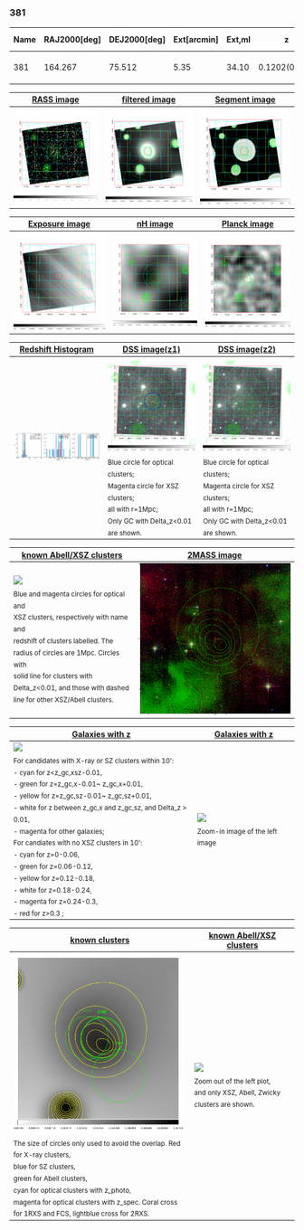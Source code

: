 <div STYLE="page-break-after: always;"></div>

### 381

|Name|RAJ2000[deg]|DEJ2000[deg] |Ext[arcmin]| Ext,ml | z | z_src| C|GC(XSZ,Delta_z<0.01)| GC(OPT,Delta_z<0.01)|GC| R_sig[arcmin] | R500[arcmin] | R500[Mpc]| CRsig[c/s] | CR500[c/s] |L500[1E44 erg/s]|F500[1E-12 erg/s/cm^2]| M500[1E14 Msun]|Tx[keV]|Cnt_sig|Beta|Rc[arcmin]|Comment|Alias|
|---|---|---|---|---|---|------|---|--------|---------|----------|---|---|---|---|---|---|---|---|---|---|---|---|---|---|
|381| 164.267| 75.512| 5.35| 34.10| 0.1202(0.006)| z1, z_opt| S| -| A, W| A, N, W| 16.800| 7.086| 0.921| 0.171(0.046)| 0.156(0.042)| 1.080(0.261)| 2.871(0.693)| 2.50(0.30)| 3.91(0.30)| 59.9| 0.691(-0.124+0.178)| 7.500(-2.120+2.518)| -| t274|

|[RASS image](../image/381/381_img.pdf)|[filtered image](../image/381/381_fil.pdf)|[Segment image](../image/381/381_seg.pdf)|
|-------------------|--------------------|-------------------|
| <img src="../image/381/381_img.png" width="300">  | <img src="../image/381/381_fil.png" width="300">   | <img src="../image/381/381_seg.png" width="300">  |

|[Exposure image](../image/381/381_mex.pdf)| [nH image](../image/381/381_nh.pdf)| [Planck image](../image/381/381_p.pdf)|
|-------------------|--------------------|-------------------|
|<img src="../image/381/381_mex.png" width="300">   | <img src="../image/381/381_nh.png" width="300">    | <img src="../image/381/381_p.png" width="300"> |

|[Redshift Histogram](../image/381/381_zg.pdf) | [DSS image(z1)](../image/381/381_dss_z1.pdf)      |  [DSS image(z2)](../image/381/381_dss_z2.pdf)    |
|-------------------|--------------------|-------------------|
|<img src="../image/381/381_zg.png" width="300"> |<img src="../image/381/381_dss_z1.png" width="300"> <sub><br>Blue circle for optical clusters; <br>Magenta circle for XSZ clusters; <br>all with r=1Mpc; <br>Only GC with Delta_z<0.01 are shown. </sub>| <img src="../image/381/381_dss_z2.png" width="300"><sub><br>Blue circle for optical clusters; <br>Magenta circle for XSZ clusters; <br>all with r=1Mpc; <br>Only GC with Delta_z<0.01 are shown. </sub> |

|[known Abell/XSZ clusters](../image/381/381_m.pdf) | [2MASS image](../image/381/381_2mass.pdf)      |
|-------------------|-------------------|
|<img src=../image/381/381_m.png width="300"> <br><sub>Blue and magenta circles for optical and <br>XSZ clusters, respectively with name and <br>redshift of clusters labelled. The <br>radius of circles are 1Mpc. Circles with <br>solid line for clusters with <br>Delta_z<0.01, and those with dashed <br>line for other XSZ/Abell clusters.        </sub>|<img src="../image/381/381_2mass.png" width="300">  |

|[Galaxies with z](../image/381/381_opt_ned.pdf) |[Galaxies with z](../image/381/381_opt_ned_zoom.pdf) |
|-------------------|-------------------|
| <img src=../image/381/381_opt_ned.png width="300"> <br><sub> For candidates with X-ray or SZ clusters within 10': <br> - cyan for z<z_gc,xsz-0.01, <br> - green for z=z_gc,x-0.01~ z_gc,x+0.01, <br> - yellow for z=z_gc,sz-0.01~ z_gc,sz+0.01, <br> - white for z between z_gc,x and z_gc,sz, and Delta_z > 0.01, <br> - magenta for other galaxies; <br>For candiates with no XSZ clusters in 10': <br> - cyan for z=0-0.06, <br> - green for z=0.06-0.12, <br> - yellow for z=0.12-0.18, <br> - white for z=0.18-0.24, <br> - magenta for z=0.24-0.3, <br> - red for z>0.3 ;  </sub>|<img src=../image/381/381_opt_ned_zoom.png width="300">  <br><sub> Zoom-in image of the left image</sub>|

|[known clusters](../image/381/381_gc.pdf) |[known Abell/XSZ clusters](../image/381/381_gc_large.pdf) |
|-------------------|-------------------|
| <img src=../image/381/381_gc.png width="300"> <br><sub> The size of circles only used to avoid the overlap. Red for X-ray clusters, <br> blue for SZ clusters, <br> green for Abell clusters, <br> cyan for optical clusters with z_photo, <br> magenta for optical clusters with z_spec. Coral cross for 1RXS and FCS, lightblue cross for 2RXS. </sub>|<img src=../image/381/381_gc_large.png width="300"> <br><sub> Zoom out of the left plot, <br> and only XSZ, Abell, Zwicky clusters are shown. </sub> |



